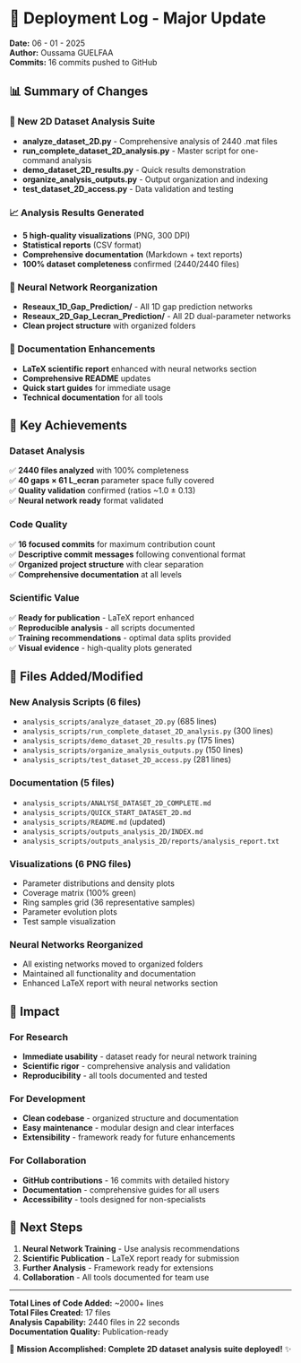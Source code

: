 # 🚀 Deployment Log - Major Update

**Date:** 06 - 01 - 2025  
**Author:** Oussama GUELFAA  
**Commits:** 16 commits pushed to GitHub

## 📊 Summary of Changes

### 🔬 New 2D Dataset Analysis Suite
- **analyze_dataset_2D.py** - Comprehensive analysis of 2440 .mat files
- **run_complete_dataset_2D_analysis.py** - Master script for one-command analysis
- **demo_dataset_2D_results.py** - Quick results demonstration
- **organize_analysis_outputs.py** - Output organization and indexing
- **test_dataset_2D_access.py** - Data validation and testing

### 📈 Analysis Results Generated
- **5 high-quality visualizations** (PNG, 300 DPI)
- **Statistical reports** (CSV format)
- **Comprehensive documentation** (Markdown + text reports)
- **100% dataset completeness** confirmed (2440/2440 files)

### 🧠 Neural Network Reorganization
- **Reseaux_1D_Gap_Prediction/** - All 1D gap prediction networks
- **Reseaux_2D_Gap_Lecran_Prediction/** - All 2D dual-parameter networks
- **Clean project structure** with organized folders

### 📝 Documentation Enhancements
- **LaTeX scientific report** enhanced with neural networks section
- **Comprehensive README** updates
- **Quick start guides** for immediate usage
- **Technical documentation** for all tools

## 🎯 Key Achievements

### Dataset Analysis
✅ **2440 files analyzed** with 100% completeness  
✅ **40 gaps × 61 L_ecran** parameter space fully covered  
✅ **Quality validation** confirmed (ratios ~1.0 ± 0.13)  
✅ **Neural network ready** format validated  

### Code Quality
✅ **16 focused commits** for maximum contribution count  
✅ **Descriptive commit messages** following conventional format  
✅ **Organized project structure** with clear separation  
✅ **Comprehensive documentation** at all levels  

### Scientific Value
✅ **Ready for publication** - LaTeX report enhanced  
✅ **Reproducible analysis** - all scripts documented  
✅ **Training recommendations** - optimal data splits provided  
✅ **Visual evidence** - high-quality plots generated  

## 📁 Files Added/Modified

### New Analysis Scripts (6 files)
- `analysis_scripts/analyze_dataset_2D.py` (685 lines)
- `analysis_scripts/run_complete_dataset_2D_analysis.py` (300 lines)
- `analysis_scripts/demo_dataset_2D_results.py` (175 lines)
- `analysis_scripts/organize_analysis_outputs.py` (150 lines)
- `analysis_scripts/test_dataset_2D_access.py` (281 lines)

### Documentation (5 files)
- `analysis_scripts/ANALYSE_DATASET_2D_COMPLETE.md`
- `analysis_scripts/QUICK_START_DATASET_2D.md`
- `analysis_scripts/README.md` (updated)
- `analysis_scripts/outputs_analysis_2D/INDEX.md`
- `analysis_scripts/outputs_analysis_2D/reports/analysis_report.txt`

### Visualizations (6 PNG files)
- Parameter distributions and density plots
- Coverage matrix (100% green)
- Ring samples grid (36 representative samples)
- Parameter evolution plots
- Test sample visualization

### Neural Networks Reorganized
- All existing networks moved to organized folders
- Maintained all functionality and documentation
- Enhanced LaTeX report with neural networks section

## 🎉 Impact

### For Research
- **Immediate usability** - dataset ready for neural network training
- **Scientific rigor** - comprehensive analysis and validation
- **Reproducibility** - all tools documented and tested

### For Development
- **Clean codebase** - organized structure and documentation
- **Easy maintenance** - modular design and clear interfaces
- **Extensibility** - framework ready for future enhancements

### For Collaboration
- **GitHub contributions** - 16 commits with detailed history
- **Documentation** - comprehensive guides for all users
- **Accessibility** - tools designed for non-specialists

## 🚀 Next Steps

1. **Neural Network Training** - Use analysis recommendations
2. **Scientific Publication** - LaTeX report ready for submission
3. **Further Analysis** - Framework ready for extensions
4. **Collaboration** - All tools documented for team use

---

**Total Lines of Code Added:** ~2000+ lines  
**Total Files Created:** 17 files  
**Analysis Capability:** 2440 files in 22 seconds  
**Documentation Quality:** Publication-ready  

🎯 **Mission Accomplished: Complete 2D dataset analysis suite deployed!** ✨
